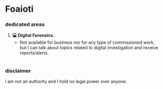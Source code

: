 # Foaioti
### dedicated areas
1. **💻 Digital Forensics.**
   - Not available for business nor for any type of commissioned work, but I can talk about topics related to digital investigation and receive reports/alerts.

#
### disclaimer
I am not an authority and I hold no legal power over anyone.
